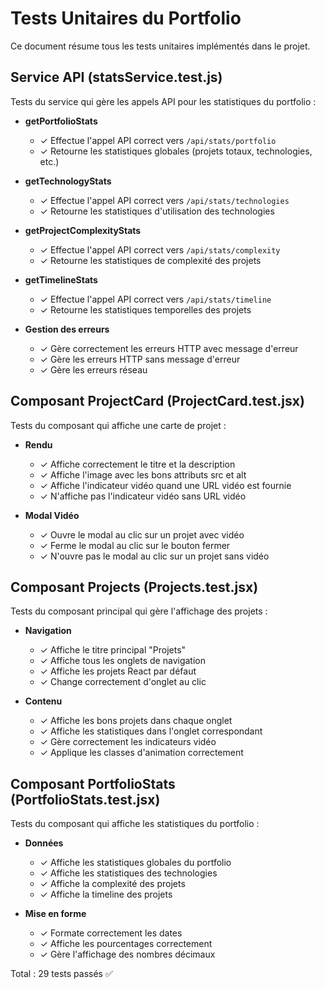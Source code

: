 # Tests Unitaires du Portfolio

Ce document résume tous les tests unitaires implémentés dans le projet.

## Service API (statsService.test.js)

Tests du service qui gère les appels API pour les statistiques du portfolio :

- **getPortfolioStats**
  - ✓ Effectue l'appel API correct vers `/api/stats/portfolio`
  - ✓ Retourne les statistiques globales (projets totaux, technologies, etc.)

- **getTechnologyStats**
  - ✓ Effectue l'appel API correct vers `/api/stats/technologies`
  - ✓ Retourne les statistiques d'utilisation des technologies

- **getProjectComplexityStats**
  - ✓ Effectue l'appel API correct vers `/api/stats/complexity`
  - ✓ Retourne les statistiques de complexité des projets

- **getTimelineStats**
  - ✓ Effectue l'appel API correct vers `/api/stats/timeline`
  - ✓ Retourne les statistiques temporelles des projets

- **Gestion des erreurs**
  - ✓ Gère correctement les erreurs HTTP avec message d'erreur
  - ✓ Gère les erreurs HTTP sans message d'erreur
  - ✓ Gère les erreurs réseau

## Composant ProjectCard (ProjectCard.test.jsx)

Tests du composant qui affiche une carte de projet :

- **Rendu**
  - ✓ Affiche correctement le titre et la description
  - ✓ Affiche l'image avec les bons attributs src et alt
  - ✓ Affiche l'indicateur vidéo quand une URL vidéo est fournie
  - ✓ N'affiche pas l'indicateur vidéo sans URL vidéo

- **Modal Vidéo**
  - ✓ Ouvre le modal au clic sur un projet avec vidéo
  - ✓ Ferme le modal au clic sur le bouton fermer
  - ✓ N'ouvre pas le modal au clic sur un projet sans vidéo

## Composant Projects (Projects.test.jsx)

Tests du composant principal qui gère l'affichage des projets :

- **Navigation**
  - ✓ Affiche le titre principal "Projets"
  - ✓ Affiche tous les onglets de navigation
  - ✓ Affiche les projets React par défaut
  - ✓ Change correctement d'onglet au clic

- **Contenu**
  - ✓ Affiche les bons projets dans chaque onglet
  - ✓ Affiche les statistiques dans l'onglet correspondant
  - ✓ Gère correctement les indicateurs vidéo
  - ✓ Applique les classes d'animation correctement

## Composant PortfolioStats (PortfolioStats.test.jsx)

Tests du composant qui affiche les statistiques du portfolio :

- **Données**
  - ✓ Affiche les statistiques globales du portfolio
  - ✓ Affiche les statistiques des technologies
  - ✓ Affiche la complexité des projets
  - ✓ Affiche la timeline des projets

- **Mise en forme**
  - ✓ Formate correctement les dates
  - ✓ Affiche les pourcentages correctement
  - ✓ Gère l'affichage des nombres décimaux

Total : 29 tests passés ✅
